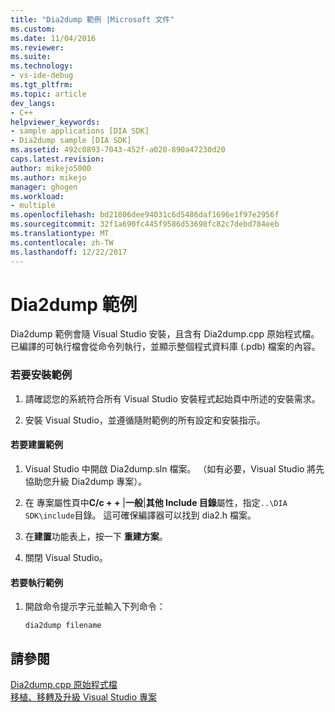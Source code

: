 ```yaml
---
title: "Dia2dump 範例 |Microsoft 文件"
ms.custom: 
ms.date: 11/04/2016
ms.reviewer: 
ms.suite: 
ms.technology:
- vs-ide-debug
ms.tgt_pltfrm: 
ms.topic: article
dev_langs:
- C++
helpviewer_keywords:
- sample applications [DIA SDK]
- Dia2dump sample [DIA SDK]
ms.assetid: 492c0893-7043-452f-a020-890a47230d20
caps.latest.revision: 
author: mikejo5000
ms.author: mikejo
manager: ghogen
ms.workload:
- multiple
ms.openlocfilehash: bd21806dee94031c6d5486daf1696e1f97e2956f
ms.sourcegitcommit: 32f1a690fc445f9586d53698fc82c7debd784eeb
ms.translationtype: MT
ms.contentlocale: zh-TW
ms.lasthandoff: 12/22/2017
---
```

# <a name="dia2dump-sample"></a>Dia2dump 範例
Dia2dump 範例會隨 Visual Studio 安裝，且含有 Dia2dump.cpp 原始程式檔。 已編譯的可執行檔會從命令列執行，並顯示整個程式資料庫 (.pdb) 檔案的內容。  
  
### <a name="to-install-the-sample"></a>若要安裝範例  
  
1.  請確認您的系統符合所有 Visual Studio 安裝程式起始頁中所述的安裝需求。  
  
2.  安裝 Visual Studio，並遵循隨附範例的所有設定和安裝指示。  
  
#### <a name="to-build-the-sample"></a>若要建置範例  
  
1.  Visual Studio 中開啟 Dia2dump.sln 檔案。 （如有必要，Visual Studio 將先協助您升級 Dia2dump 專案）。  
  
2.  在 專案屬性頁中**C/c + +** &#124;**一般**&#124;**其他 Include 目錄**屬性，指定`..\DIA SDK\include`目錄。 這可確保編譯器可以找到 dia2.h 檔案。  
  
3.  在**建置**功能表上，按一下 **重建方案**。  
  
4.  關閉 Visual Studio。  
  
#### <a name="to-run-the-sample"></a>若要執行範例  
  
1.  開啟命令提示字元並輸入下列命令：  
  
    ```  
    dia2dump filename  
    ```  
  
## <a name="see-also"></a>請參閱  
 [Dia2dump.cpp 原始程式檔](../../debugger/debug-interface-access/dia2dump-cpp-source-file.md)   
 [移植、移轉及升級 Visual Studio 專案](../../porting/port-migrate-and-upgrade-visual-studio-projects.md)